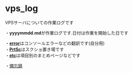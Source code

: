 # vps_log

VPSサーバについての作業ログです<br>

・**yyyymmdd.md**が作業ログです.日付は作業を開始した日です<br>

・[**error**](./error)はコンソールエラーなどの翻訳です(自分用)<br>
・[**PrtSc**](./PrtSc)はスクショ置き場です<br>
・[**etc**](./etc)は項目別のまとめページなどです<br>

・[備忘録](https://github.com/pir0zhki/vps_log_note/blob/main/note)
